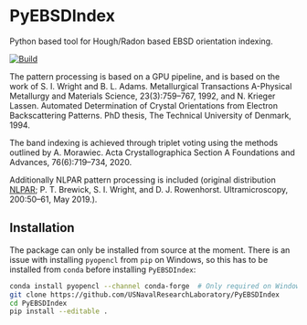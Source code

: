 # PyEBSDIndex

Python based tool for Hough/Radon based EBSD orientation indexing.

[![Build](https://github.com/USNavalResearchLaboratory/PyEBSDIndex/actions/workflows/build.yml/badge.svg)](https://github.com/USNavalResearchLaboratory/PyEBSDIndex/actions/workflows/build.yml)

The pattern processing is based on a GPU pipeline, and is based on the work of S. I.
Wright and B. L. Adams. Metallurgical Transactions A-Physical Metallurgy and Materials
Science, 23(3):759–767, 1992, and N. Krieger Lassen. Automated Determination of Crystal
Orientations from Electron Backscattering Patterns. PhD thesis, The Technical University
of Denmark, 1994.

The band indexing is achieved through triplet voting using the methods outlined by A.
Morawiec. Acta Crystallographica Section A Foundations and Advances, 76(6):719–734,
2020.

Additionally NLPAR pattern processing is included (original distribution
[NLPAR](https://github.com/USNavalResearchLaboratory/NLPAR); P. T. Brewick, S. I.
Wright, and D. J. Rowenhorst. Ultramicroscopy, 200:50–61, May 2019.).

## Installation

The package can only be installed from source at the moment. There is an issue with
installing `pyopencl` from `pip` on Windows, so this has to be installed from `conda`
before installing `PyEBSDIndex`:

```bash
conda install pyopencl --channel conda-forge  # Only required on Windows
git clone https://github.com/USNavalResearchLaboratory/PyEBSDIndex
cd PyEBSDIndex
pip install --editable .
```